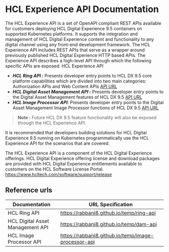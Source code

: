 # HCL Experience API Documentation

The HCL Experience API is a set of OpenAPI compliant REST APIs available for customers deploying HCL Digital Experience 9.5 containers on supported Kubernetes platforms. It supports the integration and management of HCL Digital Experience content and functionality to any digital channel using any front-end development framework. The HCL Experience API includes REST APIs that serve as a wrapper around previously published HCL Digital Experience HTTP based APIs.
The Experience API describes a high-level API through which the following specific APIs are exposed:
HCL Experience API

* **_HCL Ring API :_** Presents developer entry points to HCL DX 9.5 core platform capabilities which are divided into two main categories: Authorization APIs and Web Content APIs [API URL](https://rabbani8.github.io/temp/ring-api)
* **_HCL Digital Asset Management API :_** Presents developer entry points to the Digital Asset Management features of HCL DX 9.5 [API URL](https://rabbani8.github.io/temp/dam-api)
* **_HCL Image Processor API_**: Presents developer entry points to the Digital Asset Management Image Processor functions of HCL DX 9.5 [API URL](https://rabbani8.github.io/temp/image-processor-api)

> **Note :** Future HCL DX 9.5 feature functionality will also be exposed through the HCL Experience API.

It is recommended that developers building solutions for HCL Digital Experience 9.5 running on Kubernetes programmatically use the HCL Experience API for the scenarios that are covered.

The HCL Experience API is a component of the HCL Digital Experience offerings. HCL Digital Experience offering license and download packages are provided with HCL Digital Experience entitlements available to customers on the HCL Software License Portal. https://www.hcltech.com/software/support/release

## Reference urls 

Documentation | URL Specification
--------------|------------------
HCL Ring API | https://rabbani8.github.io/temp/ring-api
HCL Digital Asset Management API | https://rabbani8.github.io/temp/dam-api
HCL Image Processor API | https://rabbani8.github.io/temp/image-processor-api